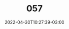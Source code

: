 ---
title: "057"
date: 2022-04-30T10:27:39-03:00
draft: false
autorias: ["Guilherme Vieira"]
plataformas: ["p5•js"]
descricao: "Em uma malha de 10 por 10 ocupa cada célula sequencialmente com um módulo aleatório, sendo que o módulo anterior define quais módulos podem ser utilizados na sequência."
autorias_url: ["https://guilhermevieira.info"]
url: "/formas/057"
---